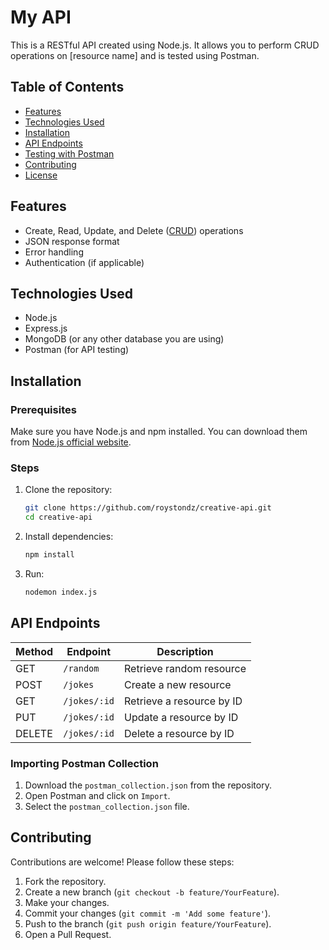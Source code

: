 # My API

This is a RESTful API created using Node.js. It allows you to perform CRUD operations on [resource name] and is tested using Postman.

## Table of Contents

- [Features](#features)
- [Technologies Used](#technologies-used)
- [Installation](#installation)
- [API Endpoints](#api-endpoints)
- [Testing with Postman](#testing-with-postman)
- [Contributing](#contributing)
- [License](#license)

## Features

- Create, Read, Update, and Delete ([CRUD](https://en.wikipedia.org/wiki/Create,_read,_update_and_delete)) operations
- JSON response format
- Error handling
- Authentication (if applicable)

## Technologies Used

- Node.js
- Express.js
- MongoDB (or any other database you are using)
- Postman (for API testing)

## Installation

### Prerequisites

Make sure you have Node.js and npm installed. You can download them from [Node.js official website](https://nodejs.org/).

### Steps

1. Clone the repository:
   ```bash
   git clone https://github.com/roystondz/creative-api.git
   cd creative-api

2. Install dependencies:
   ```bash
   npm install

3. Run:
   ```bash
   nodemon index.js

## API Endpoints

| Method | Endpoint          | Description                      |
|--------|-------------------|----------------------------------|
| GET    | `/random`   | Retrieve random resource           |
| POST   | `/jokes`   | Create a new resource            |
| GET    | `/jokes/:id` | Retrieve a resource by ID      |
| PUT    | `/jokes/:id` | Update a resource by ID        |
| DELETE | `/jokes/:id` | Delete a resource by ID        |

### Importing Postman Collection

1. Download the `postman_collection.json` from the repository.
2. Open Postman and click on `Import`.
3. Select the `postman_collection.json` file.


## Contributing

Contributions are welcome! Please follow these steps:

1. Fork the repository.
2. Create a new branch (`git checkout -b feature/YourFeature`).
3. Make your changes.
4. Commit your changes (`git commit -m 'Add some feature'`).
5. Push to the branch (`git push origin feature/YourFeature`).
6. Open a Pull Request.


